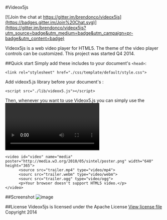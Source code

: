 #Videox5js

[![Join the chat at https://gitter.im/brendonco/videox5js](https://badges.gitter.im/Join%20Chat.svg)](https://gitter.im/brendonco/videox5js?utm_source=badge&utm_medium=badge&utm_campaign=pr-badge&utm_content=badge)

Videox5js is a web video player for HTML5. The theme of the video player controls can be customized.  This project was started Q4 2014.

##Quick start
Simply add these includes to your document's ```<head>```:
```
<link rel="stylesheet" href="./css/template/default/style.css">
```

Add videox5.js library before your document's </body>:
```
<script src="./lib/videox5.js"></script>
```

Then, whenever you want to use Videox5.js you can simply use the <video> element.
```
<video id="video" name="media" poster="http://media.w3.org/2010/05/sintel/poster.png" width="640" height="365">
      <source src="trailer.mp4" type="video/mp4">
      <sourc src="trailer.webm" type="video/webm">
      <sourc src="trailer.ogg" type="video/ogg">
      <p>Your browser doesn't support HTML5 video.</p>
</video>
```

##Screenshot
![image](https://cloud.githubusercontent.com/assets/6521691/5593854/7b695b0a-9265-11e4-840c-ca3d9d46ea17.png)

##License
Videox5js is licensed under the Apache License [View license file](http://www.gnu.org/licenses/lgpl.txt)
Copyright 2014
